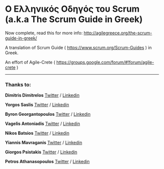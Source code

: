 # O Ελληνικός Οδηγός του Scrum (a.k.a The Scrum Guide in Greek)

Now complete, read this for more info:
http://agilegreece.org/the-scrum-guide-in-greek/

A translation of Scrum Guide ( https://www.scrum.org/Scrum-Guides ) in Greek.

An effort of Agile-Crete ( https://groups.google.com/forum/#!forum/agile-crete )

---

### Thanks to:

**Dimitris Dimitrelos** [Twitter](https://twitter.com/ddimitrelos) / [Linkedin](https://www.linkedin.com/in/dimitrisdimitrelos)

**Yorgos Saslis** [Twitter](https://twitter.com/gsaslis) / [Linkedin](https://www.linkedin.com/in/gsaslis)

**Byron Georgantopoulos** [Twitter](https://twitter.com/digibyron) / [Linkedin](https://www.linkedin.com/in/ibyron)

**Vagelis Antoniadis** [Twitter](https://twitter.com/vanton_) / [Linkedin](https://www.linkedin.com/in/vanton)

**Nikos Batsios** [Twitter](https://twitter.com/nbatsios) / [Linkedin](https://www.linkedin.com/in/nbatsios)

**Yiannis Mavraganis** [Twitter](https://twitter.com/ymavra) / [Linkedin](https://www.linkedin.com/in/ymavra)

**Giorgos Psistakis** [Twitter](https://twitter.com/Giorgosps) / [Linkedin](https://gr.linkedin.com/in/giorgosps)

**Petros Athanasopoulos**  [Twitter](https://twitter.com/athaks) / [Linkedin](https://gr.linkedin.com/in/athaks)
